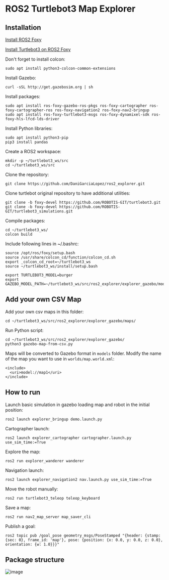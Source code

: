 # ROS2 Turtlebot3 Map Explorer
## Installation

[Install ROS2 Foxy](https://docs.ros.org/en/foxy/Installation/Linux-Install-Debians.html)

[Install Turtlebot3 on ROS2 Foxy](https://emanual.robotis.com/docs/en/platform/turtlebot3/quick-start/)

Don't forget to install colcon:
```
sudo apt install python3-colcon-common-extensions
```
Install Gazebo:
```
curl -sSL http://get.gazebosim.org | sh
```
Install packages:
```
sudo apt install ros-foxy-gazebo-ros-pkgs ros-foxy-cartographer ros-foxy-cartographer-ros ros-foxy-navigation2 ros-foxy-nav2-bringup
sudo apt install ros-foxy-turtlebot3-msgs ros-foxy-dynamixel-sdk ros-foxy-hls-lfcd-lds-driver
```
Install Python libraries:
```
sudo apt install python3-pip
pip3 install pandas
```
Create a ROS2 workspace:
```
mkdir -p ~/turtlebot3_ws/src
cd ~/turtlebot3_ws/src
```
Clone the repository:
```
git clone https://github.com/DaniGarciaLopez/ros2_explorer.git
```
Clone turtlebot original repository to have additional utilities:
```
git clone -b foxy-devel https://github.com/ROBOTIS-GIT/turtlebot3.git
git clone -b foxy-devel https://github.com/ROBOTIS-GIT/turtlebot3_simulations.git
```
Compile packages:
```
cd ~/turtlebot3_ws/
colcon build
```
Include following lines in ~/.bashrc:
```
source /opt/ros/foxy/setup.bash
source /usr/share/colcon_cd/function/colcon_cd.sh
export _colcon_cd_root=~/turtlebot3_ws
source ~/turtlebot3_ws/install/setup.bash

export TURTLEBOT3_MODEL=burger
export GAZEBO_MODEL_PATH=~/turtlebot3_ws/src/ros2_explorer/explorer_gazebo/models
```
## Add your own CSV Map
Add your own csv maps in this folder:
```
cd ~/turtlebot3_ws/src/ros2_explorer/explorer_gazebo/maps/
```
Run Python script:
```
cd ~/turtlebot3_ws/src/ros2_explorer/explorer_gazebo/
python3 gazebo-map-from-csv.py
```
Maps will be converted to Gazebo format in `models` folder. Modify the name of the map you want to use in `worlds/map.world.xml`:
```
<include>
  <uri>model://map1</uri>
</include>
```
## How to run
Launch basic simulation in gazebo loading map and robot in the initial position:
```
ros2 launch explorer_bringup demo.launch.py
```
Cartographer launch:
```
ros2 launch explorer_cartographer cartographer.launch.py use_sim_time:=True
```
Explore the map:
```
ros2 run explorer_wanderer wanderer
```
Navigation launch:
```
ros2 launch explorer_navigation2 nav.launch.py use_sim_time:=True

```
Move the robot manually:
```
ros2 run turtlebot3_teleop teleop_keyboard
```

Save a map:
```
ros2 run nav2_map_server map_saver_cli
```
Publish a goal:
```
ros2 topic pub /goal_pose geometry_msgs/PoseStamped "{header: {stamp: {sec: 0}, frame_id: 'map'}, pose: {position: {x: 0.0, y: 0.0, z: 0.0}, orientation: {w: 1.0}}}"
```
## Package structure
![image](https://github.com/DaniGarciaLopez/ros2_explorer/blob/main/explorer_bringup/data/explorer_graph.png)


